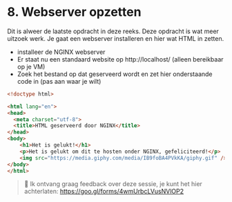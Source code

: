 # 8. Webserver opzetten

Dit is alweer de laatste opdracht in deze reeks. Deze opdracht is wat meer uitzoek werk. Je gaat een webserver installeren en hier wat HTML in zetten.

- installeer de NGINX webserver
- Er staat nu een standaard website op http://localhost/ (alleen bereikbaar op je VM)
- Zoek het bestand op dat geserveerd wordt en zet hier onderstaande code in (pas aan waar je wilt)

```html
<!doctype html>

<html lang="en">
<head>
  <meta charset="utf-8">
  <title>HTML geserveerd door NGINX</title>
</head>
<body>
    <h1>Het is gelukt!</h1>
    <p>Het is gelukt om dit te hosten onder NGINX, gefeliciteerd!</p>
    <img src="https://media.giphy.com/media/IB9foBA4PVkKA/giphy.gif" />
</body>
</html>

```

>  :tomato: Ik ontvang graag feedback over deze sessie, je kunt het hier achterlaten: https://goo.gl/forms/4wmUrbcLVusNVlOP2